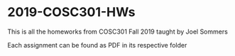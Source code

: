 # 2019-COSC301-HWs
This is all the homeworks from COSC301 Fall 2019 taught by Joel Sommers

Each assignment can be found as PDF in its respective folder
